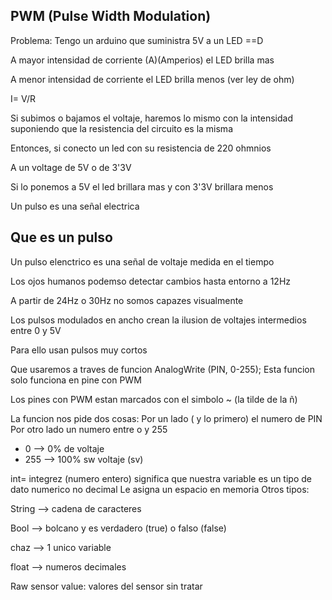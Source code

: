 ## PWM (Pulse Width Modulation)

Problema: Tengo un arduino que suministra 5V a un LED ==D

A mayor intensidad de corriente (A)(Amperios) el LED brilla mas

A menor intensidad de corriente el LED brilla menos (ver ley de ohm)

I= V/R

Si subimos o bajamos el voltaje, haremos lo mismo con la intensidad suponiendo que la resistencia del circuito es la misma

Entonces, si conecto un led con su resistencia de 220 ohmnios

A un voltage de 5V o de 3'3V 

Si lo ponemos a 5V el led brillara mas y con 3'3V brillara menos

Un pulso es una señal electrica

## Que es un pulso

Un pulso elenctrico es una señal de voltaje medida en el tiempo

Los ojos humanos podemso detectar cambios hasta entorno a 12Hz

A partir de 24Hz o 30Hz no somos capazes visualmente

Los pulsos modulados en ancho crean la ilusion de voltajes intermedios entre 0 y 5V

Para ello usan pulsos muy cortos

Que usaremos  a traves de funcion AnalogWrite (PIN, 0-255);
Esta funcion solo funciona en pine con PWM

Los pines con PWM estan marcados con el simbolo ~ (la tilde de la ñ)

La funcion nos pide dos cosas: Por un lado ( y lo primero) el numero de PIN
Por otro lado un numero entre o y 255
- 0 --> 0% de voltaje 
- 255 --> 100% sw voltaje (sv)

int= integrez (numero entero) significa que nuestra variable es un tipo de dato numerico no decimal
Le asigna un espacio en memoria 
Otros tipos:

String --> cadena de caracteres

Bool --> bolcano y es verdadero (true) o falso (false)

chaz --> 1 unico variable

float --> numeros decimales

Raw sensor value: valores del sensor sin tratar
